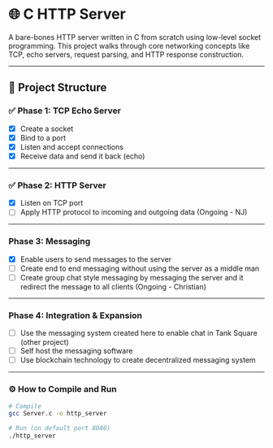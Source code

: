 # 🌐 C HTTP Server

A bare-bones HTTP server written in C from scratch using low-level socket programming. This project walks through core networking concepts like TCP, echo servers, request parsing, and HTTP response construction.

---

## 🧱 Project Structure

### ✅ Phase 1: TCP Echo Server

- [x] Create a socket
- [x] Bind to a port
- [x] Listen and accept connections
- [x] Receive data and send it back (echo)

---

### ✅ Phase 2: HTTP Server

- [x] Listen on TCP port
- [ ] Apply HTTP protocol to incoming and outgoing data (Ongoing - NJ)

---

### Phase 3: Messaging

- [x] Enable users to send messages to the server
- [ ] Create end to end messaging without using the server as a middle man
- [ ] Create group chat style messaging by messaging the server and it redirect the message to all clients (Ongoing - Christian)

---


### Phase 4: Integration & Expansion

- [ ] Use the messaging system created here to enable chat in Tank Square (other project)
- [ ] Self host the messaging software
- [ ] Use blockchain technology to create decentralized messaging system

---


### ⚙️ How to Compile and Run

```bash
# Compile
gcc Server.c -o http_server

# Run (on default port 8080)
./http_server
```
